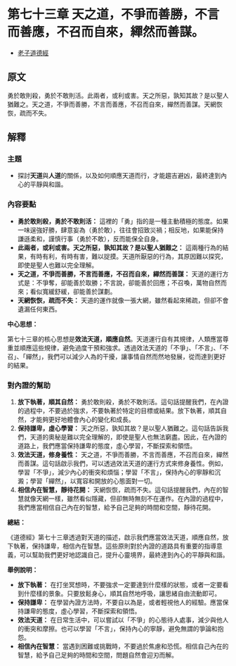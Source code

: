 # 第七十三章 天之道，不爭而善勝，不言而善應，不召而自來，繟然而善謀。
- [老子道德經](https://www.daodejing.org/)


## 原文
勇於敢則殺，勇於不敢則活。此兩者，或利或害。天之所惡，孰知其故？是以聖人猶難之。天之道，不爭而善勝，不言而善應，不召而自來，繟然而善謀。天網恢恢，疏而不失。


## 解釋
### 主題
- 探討**天道**與**人道**的關係，以及如何順應天道而行，才能趨吉避凶，最終達到內心的平靜與和諧。

### 內容要點
*   **勇於敢則殺，勇於不敢則活：** 這裡的「勇」指的是一種主動積極的態度。如果一味逞強好勝，肆意妄為（勇於敢），往往會招致災禍；相反地，如果能保持謙遜柔和，謹慎行事（勇於不敢），反而能保全自身。
*   **此兩者，或利或害。天之所惡，孰知其故？是以聖人猶難之：** 這兩種行為的結果，有時有利，有時有害，難以捉摸。天道所厭惡的行為，其原因難以探究，即使是聖人也難以完全理解。
*   **天之道，不爭而善勝，不言而善應，不召而自來，繟然而善謀：** 天道的運行方式是：不爭奪，卻能善於取勝；不言說，卻能善於回應；不召喚，萬物自然而來；看似寬緩舒緩，卻能善於謀劃。
*   **天網恢恢，疏而不失：** 天道的運作就像一張大網，雖然看起來稀疏，但卻不會遺漏任何東西。

**中心思想：**

第七十三章的核心思想是**效法天道，順應自然**。天道運行自有其規律，人類應當尊重並順應這些規律，避免過度干預和強求。透過效法天道的「不爭」、「不言」、「不召」、「繟然」，我們可以減少人為的干擾，讓事情自然而然地發展，從而達到更好的結果。

### 對內證的幫助
1.  **放下執著，順其自然：** 勇於敢則殺，勇於不敢則活。這句話提醒我們，在內證的過程中，不要過於強求，不要執著於特定的目標或結果。放下執著，順其自然，才能夠更好地體會內心的變化和成長。
2.  **保持謙卑，虛心學習：** 天之所惡，孰知其故？是以聖人猶難之。這句話告訴我們，天道的奧秘是難以完全理解的，即使是聖人也無法窮盡。因此，在內證的道路上，我們應當保持謙卑的態度，虛心學習，不斷探索和領悟。
3.  **效法天道，修身養性：** 天之道，不爭而善勝，不言而善應，不召而自來，繟然而善謀。這句話啟示我們，可以透過效法天道的運行方式來修身養性。例如，學習「不爭」，減少內心的衝突和煩惱；學習「不言」，保持內心的寧靜和沉澱；學習「繟然」，以寬容和開放的心態面對一切。
4.  **相信內在智慧，靜待花開：** 天網恢恢，疏而不失。這句話提醒我們，內在的智慧就像天網一樣，雖然看似隱藏，但卻無時無刻不在運作。在內證的過程中，我們應當相信自己內在的智慧，給予自己足夠的時間和空間，靜待花開。

**總結：**

《道德經》第七十三章透過對天道的描述，啟示我們應當效法天道，順應自然，放下執著，保持謙卑，相信內在智慧。這些原則對於內證的道路具有重要的指導意義，可以幫助我們更好地認識自己，提升心靈境界，最終達到內心的平靜與和諧。

**舉例說明：**

*   **放下執著：** 在打坐冥想時，不要強求一定要達到什麼樣的狀態，或者一定要看到什麼樣的景象。只要放鬆身心，順其自然地呼吸，讓思緒自由流動即可。
*   **保持謙卑：** 在學習內證方法時，不要自以為是，或者輕視他人的經驗。應當保持謙卑的態度，虛心學習，不斷探索和領悟。
*   **效法天道：** 在日常生活中，可以嘗試以「不爭」的心態待人處事，減少與他人的衝突和摩擦。也可以學習「不言」，保持內心的寧靜，避免無謂的爭論和抱怨。
*   **相信內在智慧：** 當遇到困難或挑戰時，不要過於焦慮和恐慌。相信自己內在的智慧，給予自己足夠的時間和空間，問題自然會迎刃而解。